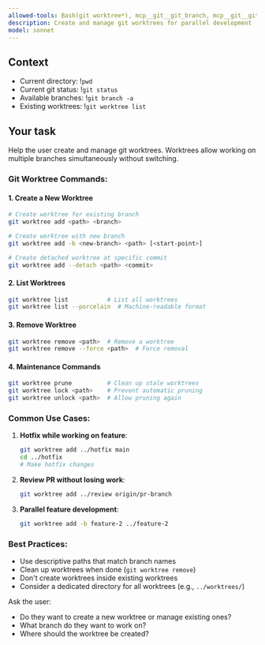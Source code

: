 ```yaml
---
allowed-tools: Bash(git worktree*), mcp__git__git_branch, mcp__git__git_status, mcp__git__git_log, Bash(ls*), Bash(pwd)
description: Create and manage git worktrees for parallel development
model: sonnet
---
```


## Context

- Current directory: !`pwd`
- Current git status: !`git status`
- Available branches: !`git branch -a`
- Existing worktrees: !`git worktree list`

## Your task

Help the user create and manage git worktrees. Worktrees allow working on multiple branches simultaneously without switching.

### Git Worktree Commands:

#### 1. Create a New Worktree
```bash
# Create worktree for existing branch
git worktree add <path> <branch>

# Create worktree with new branch
git worktree add -b <new-branch> <path> [<start-point>]

# Create detached worktree at specific commit
git worktree add --detach <path> <commit>
```

#### 2. List Worktrees
```bash
git worktree list           # List all worktrees
git worktree list --porcelain  # Machine-readable format
```

#### 3. Remove Worktree
```bash
git worktree remove <path>  # Remove a worktree
git worktree remove --force <path>  # Force removal
```

#### 4. Maintenance Commands
```bash
git worktree prune          # Clean up stale worktrees
git worktree lock <path>    # Prevent automatic pruning
git worktree unlock <path>  # Allow pruning again
```

### Common Use Cases:

1. **Hotfix while working on feature**:
   ```bash
   git worktree add ../hotfix main
   cd ../hotfix
   # Make hotfix changes
   ```

2. **Review PR without losing work**:
   ```bash
   git worktree add ../review origin/pr-branch
   ```

3. **Parallel feature development**:
   ```bash
   git worktree add -b feature-2 ../feature-2
   ```

### Best Practices:
- Use descriptive paths that match branch names
- Clean up worktrees when done (`git worktree remove`)
- Don't create worktrees inside existing worktrees
- Consider a dedicated directory for all worktrees (e.g., `../worktrees/`)

Ask the user:
- Do they want to create a new worktree or manage existing ones?
- What branch do they want to work on?
- Where should the worktree be created?